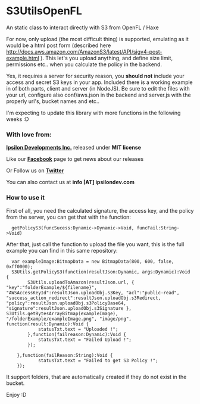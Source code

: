 S3UtilsOpenFL
=============

An static class to interact directly with S3 from OpenFL / Haxe

For now, only upload (the most difficult thing) is supported, emulating as it would be a html post form (described here http://docs.aws.amazon.com/AmazonS3/latest/API/sigv4-post-example.html ). 
This let's you upload anything, and define size limit, permissions etc.. when you calculate the policy in the backend.

Yes, it requires a server for security reason, you **should not** include your access and secret S3 keys in your app.
Included there is a working example in of both parts, client and server (in NodeJS). Be sure to edit the files with your url, configure also conf/aws.json in the backend and server.js with the properly url's, bucket names and etc..

I'm expecting to update this library with more functions in the following weeks :D

### With love from:

**[Ipsilon Developments Inc.](http://www.ipsilondev.com)** released under **MIT license**

Like our **[Facebook](http://www.facebook.com/ipsilondev)** page to get news about our releases

Or Follow us on **[Twitter](https://twitter.com/ipsilondev)**
 
You can also contact us at **info [AT] ipsilondev.com**

### How to use it
First of all, you need the calculated signature, the access key, and the policy from the server, you can get that with the function:

      getPolicyS3(funcSucess:Dynamic->Dynamic->Void, funcFail:String->Void)

After that, just call the function to upload the file you want, this is the full example you can find in this same repository:

      var exampleImage:BitmapData = new BitmapData(800, 600, false, 0xff0000);
      S3Utils.getPolicyS3(function(resultJson:Dynamic, args:Dynamic):Void {
			S3Utils.uploadToAmazon(resultJson.url, { "key":"folderExample/${filename}",             "AWSAccessKeyId":resultJson.uploadObj.s3Key, "acl":"public-read", "success_action_redirect":resultJson.uploadObj.s3Redirect, "policy":resultJson.uploadObj.s3PolicyBase64, "signature":resultJson.uploadObj.s3Signature }, S3Utils.getBytesArrayBitmap(exampleImage), "/folderExample/exampleImage.png", "image/png", function(result:Dynamic):Void {
				statusTxt.text = "Uploaded !";
			},function(failreason:Dynamic):Void {
				statusTxt.text = "Failed Upload !";				
			});
			
		},function(failReason:String):Void {
				statusTxt.text = "Failed to get S3 Policy !";							
		});
		
It support folders, that are automatically created if they do not exist in the bucket.

Enjoy :D
